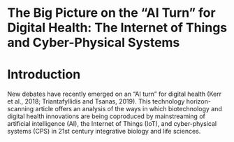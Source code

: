 # The Big Picture on the “AI Turn” for Digital Health: The Internet of Things and Cyber-Physical Systems

# Introduction
New debates have recently emerged on an “AI turn” for digital health (Kerr et al., 2018; Triantafyllidis and Tsanas, 2019). This technology horizon-scanning article offers an analysis of the ways in which biotechnology and digital health innovations are being coproduced by mainstreaming of artificial intelligence (AI), the Internet of Things (IoT), and cyber-physical systems (CPS) in 21st century integrative biology and life sciences.
